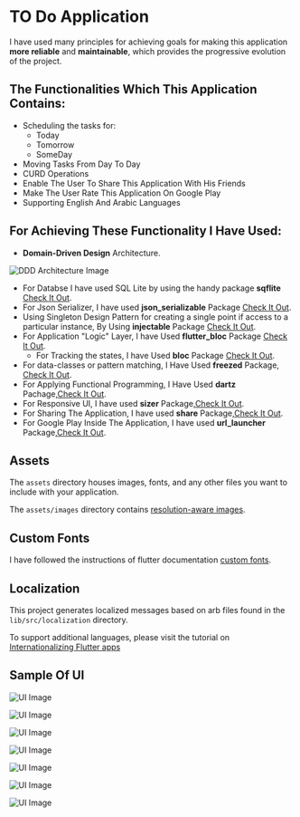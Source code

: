 # TO Do Application

I have used many principles for achieving goals for making this application **more reliable** and **maintainable**,
which provides the progressive evolution of the project.

## The Functionalities Which This Application Contains:

- Scheduling the tasks for:
  - Today
  - Tomorrow
  - SomeDay
- Moving Tasks From Day To Day 
- CURD Operations
- Enable The User To Share This Application With His Friends
- Make The User Rate This Application On Google Play
- Supporting English And Arabic Languages

## For Achieving  These Functionality I Have Used:

- **Domain-Driven Design** Architecture. 


![DDD Architecture Image](https://firebasestorage.googleapis.com/v0/b/fluttertrail.appspot.com/o/githup_documentation%2FDDD-Flutter-Diagram-v3.svg?alt=media&token=8666be3c-21e2-428f-8cb5-00b13b910047)

- For Databse I have used SQL Lite by using the handy package **sqflite** [Check It Out](https://pub.dev/packages/sqflite).
-  For Json Serializer, I have used **json_serializable** Package [Check It Out](https://pub.dev/packages/json_serializable).
- Using Singleton Design Pattern for creating a single point if access to a particular instance, By Using **injectable** Package  [Check It Out](https://pub.dev/packages/injectable).
- For Application "Logic" Layer, I have Used **flutter_bloc** Package [Check It Out](https://pub.dev/packages/flutter_bloc).
  - For Tracking the states, I have Used **bloc** Package [Check It Out](https://pub.dev/packages/bloc).
-  For data-classes or pattern matching, I Have Used **freezed** Package, [Check It Out](https://pub.dev/packages/freezed).
-  For Applying Functional Programming, I Have Used **dartz** Pachage,[Check It Out](https://pub.dev/packages/dartz).
- For Responsive UI, I have used **sizer** Package,[Check It Out](https://pub.dev/packages/sizer).
- For Sharing The Application, I have used **share** Package,[Check It Out](https://pub.dev/packages/share).
- For Google Play Inside The Application, I have used **url_launcher** Package,[Check It Out](https://pub.dev/packages/url_launcher).

## Assets

The `assets` directory houses images, fonts, and any other files you want to
include with your application.

The `assets/images` directory contains [resolution-aware
images](https://flutter.dev/docs/development/ui/assets-and-images#resolution-aware).

## Custom Fonts
I have followed the instructions of flutter documentation [custom fonts](https://docs.flutter.dev/cookbook/design/fonts).

## Localization

This project generates localized messages based on arb files found in
the `lib/src/localization` directory.

To support additional languages, please visit the tutorial on
[Internationalizing Flutter
apps](https://flutter.dev/docs/development/accessibility-and-localization/internationalization)

## Sample Of UI
![UI Image](https://firebasestorage.googleapis.com/v0/b/fluttertrail.appspot.com/o/githup_documentation%2FScreenshot_2022-03-01-11-40-54.png?alt=media&token=23d0764e-cfdf-4808-aba5-ed7b2681ef9d)

![UI Image](https://firebasestorage.googleapis.com/v0/b/fluttertrail.appspot.com/o/githup_documentation%2FScreenshot_2022-03-01-11-42-21.png?alt=media&token=dca2d3b1-36a0-45f8-880e-86f3894e2819)

![UI Image](https://firebasestorage.googleapis.com/v0/b/fluttertrail.appspot.com/o/githup_documentation%2FScreenshot_2022-03-01-11-42-27.png?alt=media&token=ac6a1dcc-9fa1-4e71-84f0-e8cb7d16bab9)

![UI Image](https://firebasestorage.googleapis.com/v0/b/fluttertrail.appspot.com/o/githup_documentation%2FScreenshot_%D9%A2%D9%A0%D9%A2%D9%A2-%D9%A0%D9%A3-%D9%A0%D9%A1-%D9%A1%D9%A1-%D9%A4%D9%A5-%D9%A3%D9%A0.png?alt=media&token=e7962e78-2b46-4b56-8e0c-55063a293e47)

![UI Image](https://firebasestorage.googleapis.com/v0/b/fluttertrail.appspot.com/o/githup_documentation%2FScreenshot_%D9%A2%D9%A0%D9%A2%D9%A2-%D9%A0%D9%A3-%D9%A0%D9%A1-%D9%A1%D9%A1-%D9%A4%D9%A6-%D9%A5%D9%A4.png?alt=media&token=8de294b8-98ca-4e79-90e5-26726c155828)

![UI Image](https://firebasestorage.googleapis.com/v0/b/fluttertrail.appspot.com/o/githup_documentation%2FScreenshot_%D9%A2%D9%A0%D9%A2%D9%A2-%D9%A0%D9%A3-%D9%A0%D9%A1-%D9%A1%D9%A1-%D9%A4%D9%A7-%D9%A0%D9%A0.png?alt=media&token=3543d41b-cbf8-4a72-b588-1a002c2845ae)

![UI Image](https://firebasestorage.googleapis.com/v0/b/fluttertrail.appspot.com/o/githup_documentation%2Frate.png?alt=media&token=dbfe8b63-0f07-4490-a643-cb27fbf66128)
